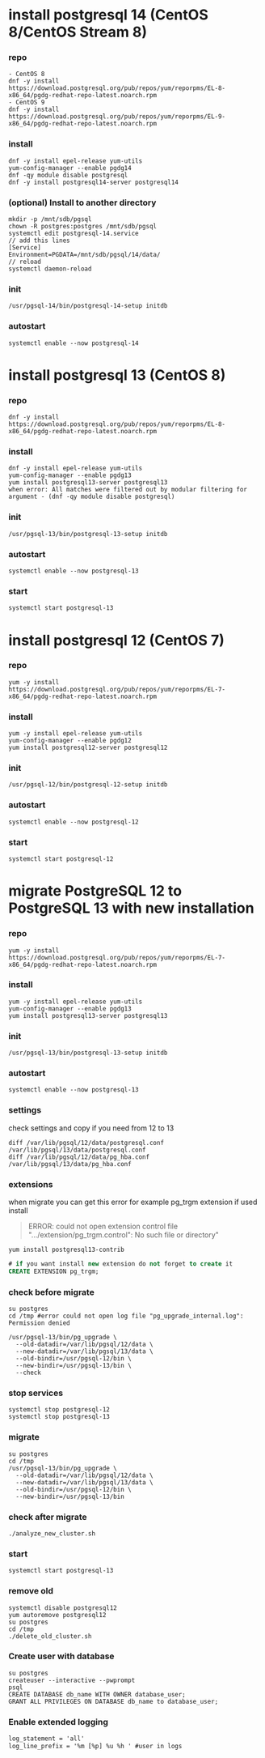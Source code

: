 # install postgresql 14 (CentOS 8/CentOS Stream 8)

### repo
```console
- CentOS 8
dnf -y install https://download.postgresql.org/pub/repos/yum/reporpms/EL-8-x86_64/pgdg-redhat-repo-latest.noarch.rpm
- CentOS 9
dnf -y install https://download.postgresql.org/pub/repos/yum/reporpms/EL-9-x86_64/pgdg-redhat-repo-latest.noarch.rpm
```

### install
```console
dnf -y install epel-release yum-utils
yum-config-manager --enable pgdg14
dnf -qy module disable postgresql
dnf -y install postgresql14-server postgresql14
```

### (optional) Install to another directory
```console
mkdir -p /mnt/sdb/pgsql
chown -R postgres:postgres /mnt/sdb/pgsql
systemctl edit postgresql-14.service
// add this lines
[Service]
Environment=PGDATA=/mnt/sdb/pgsql/14/data/
// reload
systemctl daemon-reload
```

### init
```console
/usr/pgsql-14/bin/postgresql-14-setup initdb
```

### autostart
```console
systemctl enable --now postgresql-14
```

# install postgresql 13 (CentOS 8)

### repo
```console
dnf -y install https://download.postgresql.org/pub/repos/yum/reporpms/EL-8-x86_64/pgdg-redhat-repo-latest.noarch.rpm
```

### install
```console
dnf -y install epel-release yum-utils
yum-config-manager --enable pgdg13
yum install postgresql13-server postgresql13
when error: All matches were filtered out by modular filtering for argument - (dnf -qy module disable postgresql)
```
### init
```console
/usr/pgsql-13/bin/postgresql-13-setup initdb
```

### autostart
```console
systemctl enable --now postgresql-13
```

### start
```console
systemctl start postgresql-13
```

# install postgresql 12 (CentOS 7)

### repo
```console
yum -y install https://download.postgresql.org/pub/repos/yum/reporpms/EL-7-x86_64/pgdg-redhat-repo-latest.noarch.rpm
```

### install
```console
yum -y install epel-release yum-utils
yum-config-manager --enable pgdg12
yum install postgresql12-server postgresql12
```
### init
```console
/usr/pgsql-12/bin/postgresql-12-setup initdb
```

### autostart
```console
systemctl enable --now postgresql-12
```

### start
```console
systemctl start postgresql-12
```

# migrate PostgreSQL 12 to PostgreSQL 13 with new installation

### repo
```console
yum -y install https://download.postgresql.org/pub/repos/yum/reporpms/EL-7-x86_64/pgdg-redhat-repo-latest.noarch.rpm
```

### install
```console
yum -y install epel-release yum-utils
yum-config-manager --enable pgdg13
yum install postgresql13-server postgresql13
```
### init
```console
/usr/pgsql-13/bin/postgresql-13-setup initdb
```

### autostart
```console
systemctl enable --now postgresql-13
```

### settings
check settings and copy if you need from 12 to 13
```console
diff /var/lib/pgsql/12/data/postgresql.conf /var/lib/pgsql/13/data/postgresql.conf
diff /var/lib/pgsql/12/data/pg_hba.conf /var/lib/pgsql/13/data/pg_hba.conf
```

### extensions
when migrate you can get this error for example pg_trgm extension if used install

>ERROR: could not open extension control file ".../extension/pg_trgm.control": No such file or directory"

```console
yum install postgresql13-contrib
```

```sql
# if you want install new extension do not forget to create it
CREATE EXTENSION pg_trgm;
```

### check before migrate
```console
su postgres
cd /tmp #error could not open log file "pg_upgrade_internal.log": Permission denied
```

```console
/usr/pgsql-13/bin/pg_upgrade \
  --old-datadir=/var/lib/pgsql/12/data \
  --new-datadir=/var/lib/pgsql/13/data \
  --old-bindir=/usr/pgsql-12/bin \
  --new-bindir=/usr/pgsql-13/bin \
  --check
```

### stop services
```console
systemctl stop postgresql-12
systemctl stop postgresql-13
```

### migrate

```console
su postgres
cd /tmp
/usr/pgsql-13/bin/pg_upgrade \
  --old-datadir=/var/lib/pgsql/12/data \
  --new-datadir=/var/lib/pgsql/13/data \
  --old-bindir=/usr/pgsql-12/bin \
  --new-bindir=/usr/pgsql-13/bin 
```

### check after migrate
```console
./analyze_new_cluster.sh
```

### start
```console
systemctl start postgresql-13
```

### remove old
```console
systemctl disable postgresql12
yum autoremove postgresql12
su postgres
cd /tmp
./delete_old_cluster.sh
```


### Create user with database
```console
su postgres
createuser --interactive --pwprompt
psql
CREATE DATABASE db_name WITH OWNER database_user;
GRANT ALL PRIVILEGES ON DATABASE db_name to database_user;
```

### Enable extended logging
```txt
log_statement = 'all'
log_line_prefix = '%m [%p] %u %h ' #user in logs
```
